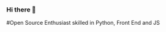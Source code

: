 ### Hi there 👋

#Open Source Enthusiast skilled in Python, Front End and JS


<!--(https://github.com/thepiyushmalhotra/thepiyushmalhotra/blob/output/github-contribution-grid-snake.svg)--!>
<!--
**tabishnaqvi1311/tabishnaqvi1311** is a ✨ _special_ ✨ repository because its `README.md` (this file) appears on your GitHub profile.

Here are some ideas to get you started:

- 🔭 I’m currently working on ...
- 🌱 I’m currently learning ...
- 👯 I’m looking to collaborate on ...
- 🤔 I’m looking for help with ...
- 💬 Ask me about ...
- 📫 How to reach me: ...
- 😄 Pronouns: ...
- ⚡ Fun fact: ...
-->
